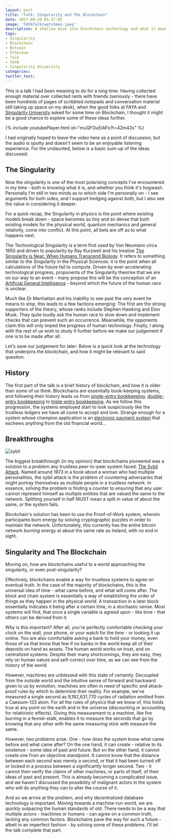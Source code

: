 ```yaml
---
layout: post
title: "Talk: Singularity and The Blockchain"
date: 2017-09-20 05:37:05
image: 'FAYATalk/watchmen.jpeg'
description: A shallow dive into blockchain technology and what it means for the singularity of tomorrow
tags:
- Singularity
- Blockchain
- Bitcoin
- Ethereum
- Talk
- FAYA
- Singularity University
categories:
twitter_text:
---
```


This is a talk I had been meaning to do for a long time. Having collected enough material over collected rants with friends (seriously - there have been hundreds of pages of scribbled notepads and conversation material still taking up space on my desk), when the good folks at FAYA and [Singularity University](https://su.org/) asked for some time on Blockchain, I thought it might be a good chance to explore some of these ideas further.

{% include youtubePlayer.html id="muQFOuEiAFo?t=42m43s" %}

I had originally hoped to leave the video here as a point of discussion, but the audio is spotty and doesn't seem to be an enjoyable listening experience. For the undaunted, below is a basic sum-up of the ideas discussed:

## The Singularity

Now the singularity is one of the most polarising concepts I've encountered in my time - both in knowing what it is, and whether you think it's hogwash. Personally I'm still in two minds as to which side I'm personally on - I see arguments for both sides, and I support hedging against both, but I also see the value in considering it deeper.

For a quick recap, the Singularity in physics is the point where existing models break down - space becomes so tiny and so dense that both existing models for the physical world, quantum mechanics and general relativity, come into conflict. At this point, all bets are off as to what happens next. 

The Technological Singularity is a term first used by Von Neumann circa 1950 and driven to popularity by Ray Kurzweil and his treatise [The Singularity is Near: When Humans Transcend Biology](https://en.wikipedia.org/wiki/The_Singularity_Is_Near). It refers to something similar to the Singularity in the Physical Sciences: it is the point when all calculations of the future fail to compute. Driven by ever-accelerating technological progress, proponents of the Singularity theorise that we are on our way to an event - many propose this will be the conception of an [Artificial General Intelligence](https://en.wikipedia.org/wiki/Artificial_general_intelligence) - beyond which the future of the human race is unclear.

Much like Dr Manhattan and his inability to see past the very event he means to stop, this leads to a few factions emerging: The first are the strong supporters of the theory, whose ranks include Stephen Hawking and Elon Musk. They quite loudly ask the human race to slow down and implement checks that can prevent such an occurrence. Meanwhile, the opponents claim this will only imped the progress of human technology. Finally, I along with the rest of us wish to study it further before we make our judgement if one is to be made after all.

Let's save our judgement for later: Below is a quick look at the technology that underpins the blockchain, and how it might be relevant to said question.

## History

The first part of the talk is a brief history of blockchain, and how it is older than some of us think. Blockchains are essentially book-keeping systems, and following their history leads us from [single-entry bookkeeping](https://en.wikipedia.org/wiki/Single-entry_bookkeeping_system), [double-entry bookkeeping](https://en.wikipedia.org/wiki/Double-entry_bookkeeping_system) to [triple-entry bookkeeping](https://en.wikipedia.org/wiki/Momentum_accounting_and_triple-entry_bookkeeping). As we follow this progression, the systems employed start to look suspiciously like the trustless ledgers we have all come to accept and love. Strange enough for a system whose champion application is an [electronic payment system](https://en.wikipedia.org/wiki/Bitcoin) that eschews anything from the old financial world...

## Breakthroughs

![sybil]({{site.url}}/assets/img/FAYATalk/sybil.jpg)

The biggest breakthrough (in my opinion) that blockchains pioneered was a solution to a problem any trustless peer-to-peer system faced: [The Sybil Attack](https://en.wikipedia.org/wiki/Sybil_attack). Named around 1973 in a book about a woman who had multiple personalities, the sybil attack is the problem of countering adversaries that might portray themselves as multiple people in a trustless network. In essence, solving the problem is finding a counter to ensuring that any user cannot represent himself as multiple entities that are valued the same to the network. Splitting yourself in half MUST mean a split in value of about the same, or the system fails. 

Blockchain's solution has been to use the Proof-of-Work system, wherein participants burn energy by solving cryptographic puzzles in order to maintain the network. Unfortunately, this currently has the entire bitcoin network *burning* energy at about the same rate as Ireland, with no end in sight.

## Singularity and The Blockchain

Moving on, how are blockchains useful to a world approaching the singularity, or even post-singularity?

Effectively, blockchains enable a way for trustless systems to agree on eventual truth. In the case of the majority of blockchains, this is the universal idea of time - what came before, and what will come after. The block and chain system is essentially a way of establishing the order of things as they happen in the physical world. A transaction in a later block essentially indicates it being after a certain time, in a stochastic sense. Most systems will find, that once a single variable is agreed upon - like time - that others can be derived from it.

Why is this important? After all, you're perfectly comfortable checking your clock on the wall, your phone, or your watch for the time - or looking it up online. You are also comfortable asking a bank to hold your money, even those of us that know that few if no banks in the world keep all of their deposits on hand as assets. The human world works on trust, and on centralized systems. Despite their many shortcomings, they are easy, they rely on human nature and self-correct over time, as we can see from the history of the world. 

However, machines are unblessed with this state of certainty. Decoupled from the outside world and the intuitive sense of forward and backward given to us by evolution, machines are often in need of specific and attack-proof rules by which to determine their reality. For example, we've measured a single second as 9,192,631,770 cycles of radiation emitted from a Caesium-133 atom. For all the rules of physics that we know of, this holds true at any point on the earth and in the universe (discounting or accounting for relativistic effects).  Giving this measurement to a machine, like fire burning in a fennel-stalk, enables it to measure the seconds that go by knowing that any other with the same measuring stick with measure the same.

However, two problems arise. One - how does the system know what came before and what came after?  On the one hand, it can create - relative to its existence - some idea of past and future. But on the other hand, it cannot create one from an objective standpoint. It cannot know that the distance between each second was merely a second, or that it had been turned off or locked in a process between a significantly longer second. Two - it cannot then verify the claims of other machines, or parts of itself, of their ideas of past and present. This is already becoming a complicated issue, and we haven't discussed the possibility of malignant actors in the system who will do anything they can to alter the course of it.

And so we arrive at the problem, and why decentralized database technology is important. Moving towards a machine-run world, we are quickly outpacing the human standards of old. There needs to be a way that multiple actors - machines or humans - can agree on a common truth, lacking any common factors. Blockchains pave the way for such a future - albeit in an imperfect fashion - by solving some of these problems. I'll let the talk complete that part.